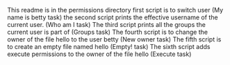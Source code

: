 This readme is in the permissions directory 
first script is to switch user (My name is betty task)
the second script prints the effective username of the current user. (Who am I task)
The third script prints all the groups the current user is part of (Groups task)
The fourth script is to change the owner of the file hello to the user betty (New owner task)
The fifth script is to create an empty file named hello (Empty! task)
The sixth script adds execute permissions to the owner of the file hello (Execute task)
